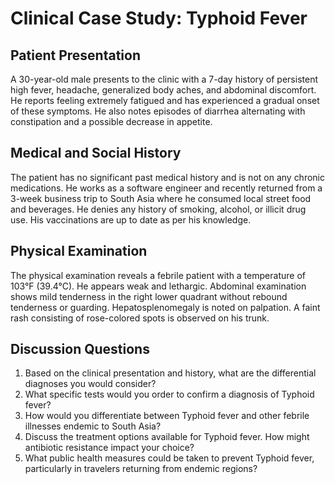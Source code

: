 # Clinical Case Study: Typhoid Fever

## Patient Presentation
A 30-year-old male presents to the clinic with a 7-day history of persistent high fever, headache, generalized body aches, and abdominal discomfort. He reports feeling extremely fatigued and has experienced a gradual onset of these symptoms. He also notes episodes of diarrhea alternating with constipation and a possible decrease in appetite.

## Medical and Social History
The patient has no significant past medical history and is not on any chronic medications. He works as a software engineer and recently returned from a 3-week business trip to South Asia where he consumed local street food and beverages. He denies any history of smoking, alcohol, or illicit drug use. His vaccinations are up to date as per his knowledge.

## Physical Examination
The physical examination reveals a febrile patient with a temperature of 103°F (39.4°C). He appears weak and lethargic. Abdominal examination shows mild tenderness in the right lower quadrant without rebound tenderness or guarding. Hepatosplenomegaly is noted on palpation. A faint rash consisting of rose-colored spots is observed on his trunk.

## Discussion Questions
1. Based on the clinical presentation and history, what are the differential diagnoses you would consider?
2. What specific tests would you order to confirm a diagnosis of Typhoid fever?
3. How would you differentiate between Typhoid fever and other febrile illnesses endemic to South Asia?
4. Discuss the treatment options available for Typhoid fever. How might antibiotic resistance impact your choice?
5. What public health measures could be taken to prevent Typhoid fever, particularly in travelers returning from endemic regions?